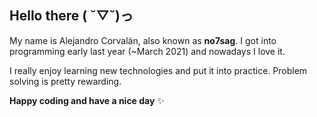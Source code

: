## Hello there ( ˘▽˘)っ

My name is Alejandro Corvalán, also known as **no7sag**. I got into programming early last year (~March 2021) and nowadays I love it.

I really enjoy learning new technologies and put it into practice. Problem solving is pretty rewarding.

**Happy coding and have a nice day** ✨
